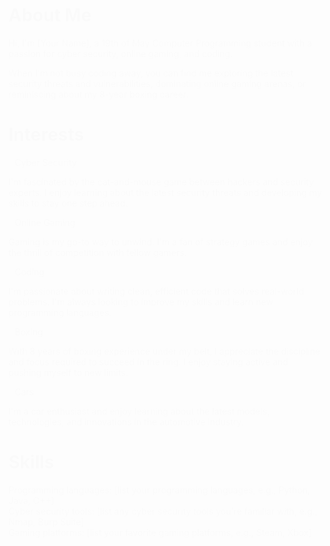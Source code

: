 <!-- README.md -->

<div class="about-me">
  <h1>About Me</h1>
  <p>Hi, I'm [Your Name], a 19th of May Computer Programming student with a passion for cyber security, online gaming, and coding.</p>
  <p>When I'm not busy coding away, you can find me exploring the latest security threats and vulnerabilities, dominating online gaming arenas, or reminiscing about my 8-year boxing career.</p>
</div>

<div class="interests">
  <h1>Interests</h1>
  <ul>
    <li>
      <i class="fas fa-lock"></i> Cyber Security
      <p>I'm fascinated by the cat-and-mouse game between hackers and security experts. I enjoy learning about the latest security threats and developing my skills to stay one step ahead.</p>
    </li>
    <li>
      <i class="fas fa-gamepad"></i> Online Gaming
      <p>Gaming is my go-to way to unwind. I'm a fan of strategy games and enjoy the thrill of competition with fellow gamers.</p>
    </li>
    <li>
      <i class="fas fa-code"></i> Coding
      <p>I'm passionate about writing clean, efficient code that solves real-world problems. I'm always looking to improve my skills and learn new programming languages.</p>
    </li>
    <li>
      <i class="fas fa-boxing-glove"></i> Boxing
      <p>With 8 years of boxing experience under my belt, I appreciate the discipline and focus required to succeed in the ring. I enjoy staying active and pushing myself to new limits.</p>
    </li>
    <li>
      <i class="fas fa-car"></i> Cars
      <p>I'm a car enthusiast and enjoy learning about the latest models, technologies, and innovations in the automotive industry.</p>
    </li>
  </ul>
</div>

<div class="skills">
  <h1>Skills</h1>
  <ul>
    <li>Programming languages: [list your programming languages, e.g., Python, Java, C++]</li>
    <li>Cyber security tools: [list any cyber security tools you're familiar with, e.g., Nmap, Burp Suite]</li>
    <li>Gaming platforms: [list your favorite gaming platforms, e.g., Steam, Xbox]</li>
  </ul>
</div>

<!-- Animasyon için CSS -->
<style>
  .about-me, .interests, .skills {
    margin-bottom: 20px;
  }

  .interests ul {
    list-style: none;
    padding: 0;
    margin: 0;
  }

  .interests li {
    margin-bottom: 10px;
  }

  .interests li i {
    margin-right: 10px;
  }

  .skills ul {
    list-style: none;
    padding: 0;
    margin: 0;
  }

  /* Animasyon */
  .about-me, .interests, .skills {
    animation: fadeIn 2s;
  }

  @keyframes fadeIn {
    from {
      opacity: 0;
    }
    to {
      opacity: 1;
    }
  }
</style>

<!-- Animasyon için JavaScript -->
<script>
  // Animasyon için bir fonksiyon oluşturun
  function animate() {
    // Animasyon için bir zamanlayıcı oluşturun
    setTimeout(function() {
      // Animasyon için bir efekt oluşturun
      document.querySelector('.about-me').style.transform = 'translateY(0)';
      document.querySelector('.interests').style.transform = 'translateY(0)';
      document.querySelector('.skills').style.transform = 'translateY(0)';
    }, 1000);
  }

  // Fonksiyonu çağırın
  animate();
</script>
